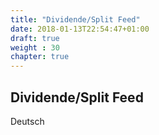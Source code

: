 ```yaml
---
title: "Dividende/Split Feed"
date: 2018-01-13T22:54:47+01:00
draft: true
weight : 30
chapter: true
---
```

## Dividende/Split Feed
Deutsch